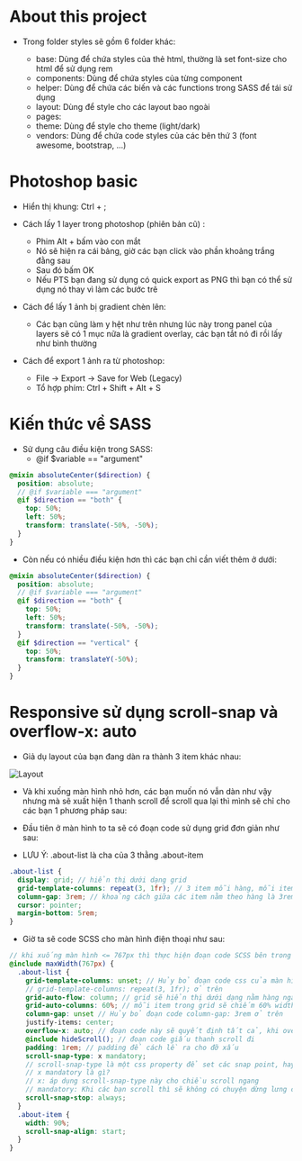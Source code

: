# About this project

- Trong folder styles sẽ gồm 6 folder khác:

  - base: Dùng để chứa styles của thẻ html, thường là set font-size cho html để sử dụng rem
  - components: Dùng để chứa styles của từng component
  - helper: Dùng để chứa các biến và các functions trong SASS để tái sử dụng
  - layout: Dùng để style cho các layout bao ngoài
  - pages:
  - theme: Dùng để style cho theme (light/dark)
  - vendors: Dùng để chứa code styles của các bên thứ 3 (font awesome, bootstrap, ...)

# Photoshop basic

- Hiển thị khung: Ctrl + ;

- Cách lấy 1 layer trong photoshop (phiên bản cũ) :

  - Phim Alt + bấm vào con mắt
  - Nó sẽ hiện ra cái bảng, giờ các bạn click vào phần khoảng trắng đằng sau
  - Sau đó bấm OK
  - Nếu PTS bạn đang sử dụng có quick export as PNG thì bạn có thể sử dụng nó thay vì làm các bước trê

- Cách để lấy 1 ảnh bị gradient chèn lên:

  - Các bạn cũng làm y hệt như trên nhưng lúc này trong panel của layers sẽ có 1 mục nữa là gradient overlay, các bạn tắt nó đi rồi lấy như bình thường

- Cách để export 1 ảnh ra từ photoshop:
  - File -> Export -> Save for Web (Legacy)
  - Tổ hợp phím: Ctrl + Shift + Alt + S

# Kiến thức về SASS

- Sử dụng câu điều kiện trong SASS:
  - @if $variable == "argument"

```scss
@mixin absoluteCenter($direction) {
  position: absolute;
  // @if $variable === "argument"
  @if $direction == "both" {
    top: 50%;
    left: 50%;
    transform: translate(-50%, -50%);
  }
}
```

- Còn nếu có nhiều điều kiện hơn thì các bạn chỉ cần viết thêm ở dưới:

```scss
@mixin absoluteCenter($direction) {
  position: absolute;
  // @if $variable === "argument"
  @if $direction == "both" {
    top: 50%;
    left: 50%;
    transform: translate(-50%, -50%);
  }
  @if $direction == "vertical" {
    top: 50%;
    transform: translateY(-50%);
  }
}
```

# Responsive sử dụng scroll-snap và overflow-x: auto

- Giả dụ layout của bạn đang dàn ra thành 3 item khác nhau:

![Layout](https://discloud-storage.herokuapp.com/file/4f36bb84adefa36836b243a1ffa72118/flex.png)

- Và khi xuống màn hình nhỏ hơn, các bạn muốn nó vẫn dàn như vậy nhưng mà sẽ xuất hiện 1 thanh scroll để scroll qua lại thì mình sẽ chỉ cho các bạn 1 phương pháp sau:

- Đầu tiên ở màn hình to ta sẽ có đoạn code sử dụng grid đơn giản như sau:
  <br>

* LƯU Ý: .about-list là cha của 3 thằng .about-item

```scss
.about-list {
  display: grid; // hiển thị dưới dạng grid
  grid-template-columns: repeat(3, 1fr); // 3 item mỗi hàng, mỗi item chiếm 1fr
  column-gap: 3rem; // khoảng cách giữa các item nằm theo hàng là 3rem
  cursor: pointer;
  margin-bottom: 5rem;
}
```

- Giờ ta sẽ code SCSS cho màn hình điện thoại như sau:

```scss
// khi xuống màn hình <= 767px thì thực hiện đoạn code SCSS bên trong
@include maxWidth(767px) {
  .about-list {
    grid-template-columns: unset; // Hủy bỏ đoạn code css của màn hình > 767px, HAY nói cách khác là ta sẽ xóa đi đoạn code:
    // grid-template-columns: repeat(3, 1fr); ở trên
    grid-auto-flow: column; // grid sẽ hiển thị dưới dạng nằm hàng ngang
    grid-auto-columns: 60%; // mỗi item trong grid sẽ chiếm 60% width
    column-gap: unset // Hủy bỏ đoạn code column-gap: 3rem ở trên
    justify-items: center;
    overflow-x: auto; // đoạn code này sẽ quyết định tất cả, khi overflow ra khỏi thằng body sẽ hiển thị 1 thanh scroll
    @include hideScroll(); // đoạn code giấu thanh scroll đi
    padding: 1rem; // padding để cách lề ra cho đỡ xấu
    scroll-snap-type: x mandatory;
    // scroll-snap-type là một css property để set các snap point, hay nói cách khác là để điều khiển hoạt dộng scroll, giới hạn người dùng scroll chỉ đến một phần nào đó
    // x mandatory là gì?
    // x: áp dụng scroll-snap-type này cho chiều scroll ngang
    // mandatory: Khi các bạn scroll thì sẽ không có chuyện dừng lưng chừng ở giữa 2 bức ảnh, VÍ DỤ bạn lật sang trang mới của cuốn sách, không có chuyện bạn lật được 1 nửa rồi giữ nguyên được nó ở đó, tờ giấy sẽ nghiêng về 1 trong 2 bên, nghiêng về bên nào thì sẽ lật về phía ngược lại
    scroll-snap-stop: always;
  }
  .about-item {
    width: 90%;
    scroll-snap-align: start;
  }
}
```
